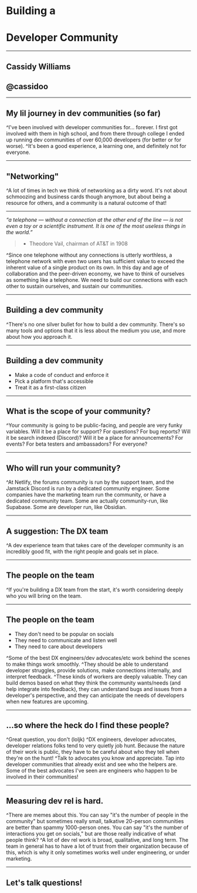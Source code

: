 # Building a
# **Developer Community**

---

## **Cassidy Williams**
## @cassidoo

---

## My lil journey in dev communities (so far)

^I've been involved with developer communities for... forever. I first got involved with them in high school, and from there through college I ended up running dev communities of over 60,000 developers (for better or for worse).
^It's been a good experience, a learning one, and definitely not for everyone. 

---

## "Networking"

^A lot of times in tech we think of networking as a dirty word. It's not about schmoozing and business cards though anymore, but about being a resource for others, and a community is a natural outcome of that!

---

_“a telephone — without a connection at the other end of the line — is not even a toy or a scientific instrument. It is one of the most useless things in the world.”_
> - Theodore Vail, chairman of AT&T in 1908

^Since one telephone without any connections is utterly worthless, a telephone network with even two users has sufficient value to exceed the inherent value of a single product on its own. In this day and age of collaboration and the peer-driven economy, we have to think of ourselves as something like a telephone. We need to build our connections with each other to sustain ourselves, and sustain our communities.

---

## Building a dev community

^There's no one silver bullet for how to build a dev community. There's so many tools and options that it is less about the medium you use, and more about how you approach it.

---

## Building a dev community

- Make a code of conduct and enforce it
- Pick a platform that's accessible
- Treat it as a first-class citizen

---

## What is the scope of your community?

^Your community is going to be public-facing, and people are very funky variables. Will it be a place for support? For questions? For bug reports? Will it be search indexed (Discord)? Will it be a place for announcements? For events? For beta testers and ambassadors? For everyone?

---

## Who will run your community?

^At Netlify, the forums community is run by the support team, and the Jamstack Discord is run by a dedicated community engineer. Some companies have the marketing team run the community, or have a dedicated community team. Some are actually community-run, like Supabase. Some are developer run, like Obsidian.

---

## A suggestion: The DX team

^A dev experience team that takes care of the developer community is an incredibly good fit, with the right people and goals set in place.

---

## The people on the team

^If you're building a DX team from the start, it's worth considering deeply who you will bring on the team.

---

## The people on the team

- They don't need to be popular on socials
- They need to communicate and listen well
- They need to care about developers

^Some of the best DX engineers/dev advocates/etc work behind the scenes to make things work smoothly.
^They should be able to understand developer struggles, provide solutions, make connections internally, and interpret feedback.
^These kinds of workers are deeply valuable. They can build demos based on what they think the community wants/needs (and help integrate into feedback), they can understand bugs and issues from a developer's perspective, and they can anticipate the needs of developers when new features are upcoming.

---

## ...so where the heck do I find these people?

^Great question, you don't (loljk)
^DX engineers, developer advocates, developer relations folks tend to very quietly job hunt. Because the nature of their work is public, they have to be careful about who they tell when they're on the hunt!
^Talk to advocates you know and appreciate. Tap into developer communities that already exist and see who the helpers are. Some of the best advocates I've seen are engineers who happen to be involved in their communities!

---

## Measuring dev rel is hard.

^There are memes about this. You can say "it's the number of people in the community" but sometimes really small, talkative 20-person communities are better than spammy 1000-person ones. You can say "it's the number of interactions you get on socials," but are those really indicative of what people think?
^A lot of dev rel work is broad, qualitative, and long term. The team in general has to have a lot of trust from their organization because of this, which is why it only sometimes works well under engineering, or under marketing. 

---

## Let's talk **questions**!